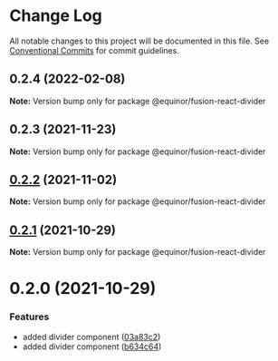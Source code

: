 # Change Log

All notable changes to this project will be documented in this file.
See [Conventional Commits](https://conventionalcommits.org) for commit guidelines.

## 0.2.4 (2022-02-08)

**Note:** Version bump only for package @equinor/fusion-react-divider





## 0.2.3 (2021-11-23)

**Note:** Version bump only for package @equinor/fusion-react-divider





## [0.2.2](https://github.com/equinor/fusion-react-components/compare/@equinor/fusion-react-divider@0.2.1...@equinor/fusion-react-divider@0.2.2) (2021-11-02)

**Note:** Version bump only for package @equinor/fusion-react-divider





## [0.2.1](https://github.com/equinor/fusion-react-components/compare/@equinor/fusion-react-divider@0.2.0...@equinor/fusion-react-divider@0.2.1) (2021-10-29)

**Note:** Version bump only for package @equinor/fusion-react-divider





# 0.2.0 (2021-10-29)


### Features

* added divider component ([03a83c2](https://github.com/equinor/fusion-react-components/commit/03a83c2e783ee70998774a8f112712aa42b0118a))
* added divider component ([b634c64](https://github.com/equinor/fusion-react-components/commit/b634c64b16871de8cf17cb32bb11d51f006f6c00))
